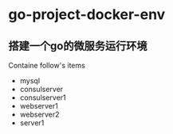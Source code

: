 # go-project-docker-env

## 搭建一个go的微服务运行环境

Containe follow's items

- mysql
- consulserver
- consulserver1
- webserver1
- webserver2
- server1
